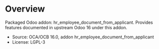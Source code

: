 # Overview

Packaged Odoo addon: hr_employee_document_from_applicant. Provides features documented in upstream Odoo 16 under this addon.

- Source: OCA/OCB 16.0, addon hr_employee_document_from_applicant
- License: LGPL-3

